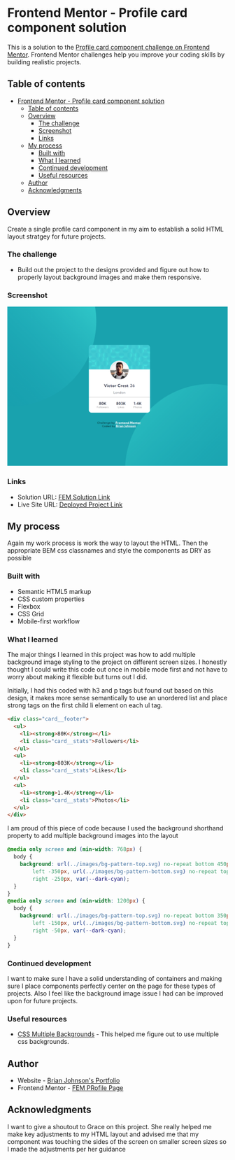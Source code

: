 # Frontend Mentor - Profile card component solution

This is a solution to the [Profile card component challenge on Frontend Mentor](https://www.frontendmentor.io/challenges/profile-card-component-cfArpWshJ). Frontend Mentor challenges help you improve your coding skills by building realistic projects.

## Table of contents

- [Frontend Mentor - Profile card component solution](#frontend-mentor---profile-card-component-solution)
  - [Table of contents](#table-of-contents)
  - [Overview](#overview)
    - [The challenge](#the-challenge)
    - [Screenshot](#screenshot)
    - [Links](#links)
  - [My process](#my-process)
    - [Built with](#built-with)
    - [What I learned](#what-i-learned)
    - [Continued development](#continued-development)
    - [Useful resources](#useful-resources)
  - [Author](#author)
  - [Acknowledgments](#acknowledgments)

## Overview

Create a single profile card component in my aim to establish a solid HTML layout stratgey for future projects.

### The challenge

- Build out the project to the designs provided and figure out how to properly layout background images and make them responsive.

### Screenshot

![](./profile-component-screenshot.png)

### Links

- Solution URL: [FEM Solution Link](https://www.frontendmentor.io/solutions/truly-responsive-profile-card-component-using-css-properties-F1BCe4vls)
- Live Site URL: [Deployed Project Link](https://brianj-27.github.io/profile-card-component/)

## My process

Again my work process is work the way to layout the HTML. Then the appropriate BEM css classnames and style the components as DRY as possible

### Built with

- Semantic HTML5 markup
- CSS custom properties
- Flexbox
- CSS Grid
- Mobile-first workflow

### What I learned

The major things I learned in this project was how to add multiple background image styling to the project on different screen sizes. I honestly thought I could write this code out once in mobile mode first and not have to worry about making it flexible but turns out I did.

Initially, I had this coded with h3 and p tags but found out based on this design, it makes more sense semantically to use an unordered list and place strong tags on the first child li element on each ul tag.

```html
<div class="card__footer">
  <ul>
    <li><strong>80K</strong></li>
    <li class="card__stats">Followers</li>
  </ul>
  <ul>
    <li><strong>803K</strong></li>
    <li class="card__stats">Likes</li>
  </ul>
  <ul>
    <li><strong>1.4K</strong></li>
    <li class="card__stats">Photos</li>
  </ul>
</div>
```

I am proud of this piece of code because I used the background shorthand property to add multiple background images into the layout

```css
@media only screen and (min-width: 768px) {
  body {
    background: url(../images/bg-pattern-top.svg) no-repeat bottom 450px
        left -350px, url(../images/bg-pattern-bottom.svg) no-repeat top 250px
        right -250px, var(--dark-cyan);
  }
}
@media only screen and (min-width: 1200px) {
  body {
    background: url(../images/bg-pattern-top.svg) no-repeat bottom 350px
        left -150px, url(../images/bg-pattern-bottom.svg) no-repeat top 450px
        right -50px, var(--dark-cyan);
  }
}
```

### Continued development

I want to make sure I have a solid understanding of containers and making sure I place components perfectly center on the page for these types of projects. Also I feel like the background image issue I had can be improved upon for future projects.

### Useful resources

- [CSS Multiple Backgrounds](https://www.w3schools.com/css/css3_backgrounds.asp) - This helped me figure out to use multiple css backgrounds.

## Author

- Website - [Brian Johnson's Portfolio](https://brianbjohnson.net/)
- Frontend Mentor - [FEM PRofile Page](https://www.frontendmentor.io/profile/BrianJ-27)

## Acknowledgments

I want to give a shoutout to Grace on this project. She really helped me make key adjustments to my HTML layout and advised me that my component was touching the sides of the screen on smaller screen sizes so I made the adjustments per her guidance
